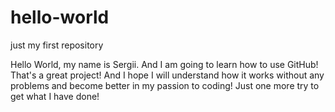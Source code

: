 # hello-world
just my first repository

Hello World, my name is Sergii. And I am going to learn how to use GitHub! That's a great project! And I hope I will understand how it works without any problems and become better in my passion to coding!
Just one more try to get what I have done!



